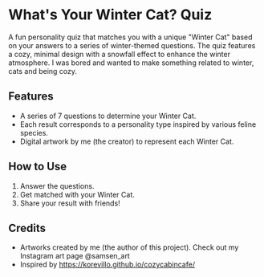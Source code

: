 # What's Your Winter Cat? Quiz

A fun personality quiz that matches you with a unique "Winter Cat" based on your answers to a series of winter-themed questions. The quiz features a cozy, minimal design with a snowfall effect to enhance the winter atmosphere. I was bored and wanted to make something related to winter, cats and being cozy.

## Features
- A series of 7 questions to determine your Winter Cat.
- Each result corresponds to a personality type inspired by various feline species.
- Digital artwork by me (the creator) to represent each Winter Cat.

## How to Use
1. Answer the questions.
2. Get matched with your Winter Cat.
3. Share your result with friends!

## Credits
- Artworks created by me (the author of this project). Check out my Instagram art page @samsen_art
- Inspired by https://korevillo.github.io/cozycabincafe/
